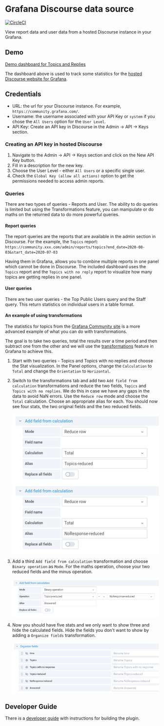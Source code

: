 # Grafana Discourse data source

[![CircleCI](https://circleci.com/gh/grafana/discourse-datasource/tree/master.svg?style=svg)](https://circleci.com/gh/grafana/discourse-datasource/tree/master)

View report data and user data from a hosted Discourse instance in your Grafana.

## Demo

[Demo dashboard for Topics and Replies](https://play.grafana.org/d/aMaVTeVGz/community-site-topics-and-replies?orgId=1)

The dashboard above is used to track some statistics for the [hosted Discourse website for Grafana](https://community.grafana.com/).

## Credentials

- URL: the url for your Discourse instance. For example, `https://community.grafana.com/`.
- Username: the username associated with your API Key or `system` if you chose the `All Users` option for the `User Level`.
- API Key: Create an API key in Discourse in the Admin -> API -> Keys section.

### Creating an API key in hosted Discourse

1. Navigate to the Admin -> API -> Keys section and click on the New API Key button.
2. Fill in a description for the new key.
3. Choose the User Level - either `All Users` or a specific single user.
4. Check the `Global Key (allow all actions)` option to get the permissions needed to access admin reports.

### Queries

There are two types of queries - Reports and User. The ability to do queries is limited but using the Transformations feature, you can manipulate or do maths on the returned data to do more powerful queries.

#### Report queries

The report queries are the reports that are available in the admin section in Discourse. For the example, the `Topics` report: `https://community.xxx.com/admin/reports/topics?end_date=2020-08-03&start_date=2020-07-03`

Having them in Grafana, allows you to combine multiple reports in one panel which cannot be done in Discourse. The included dashboard uses the `Topics` report and the `Topics with no reply` report to visualize how many topics are getting replies in one panel.

#### User queries

There are two user queries - the Top Public Users query and the Staff query. This return statistics on individual users in a table format.

#### An example of using transformations

The statistics for topics from the [Grafana Community site](https://play.grafana.org/d/aMaVTeVGz/community-site-topics-and-replies?tab=transform&editPanel=2&orgId=1) is a more advanced example of what you can do with transformations.

The goal is to take two queries, total the results over a time period and then subtract one from the other and we will use the [transformations](https://grafana.com/docs/grafana/latest/panels/transformations/) feature in Grafana to achieve this.

1. Start with two queries - Topics and Topics with no replies and choose the Stat visualization. In the Panel options, change the `Calculation` to `Total` and change the `Orientation` to `Horizontal`.
2. Switch to the transformations tab and add two `Add field from calculation` transformations and reduce the two fields, `Topics` and `Topics with no replies`. We do this in case we have any gaps in the data to avoid NaN errors. Use the `Reduce row` mode and choose the `Total` calculation. Choose an appropriate alias for each. You should now see four stats, the two original fields and the two reduced fields.

   ![two_reduces](https://raw.githubusercontent.com/grafana/discourse-datasource/master/src/img/transformations-tworeduce.png)

3. Add a third `Add field from calculation` transformation and choose `Binary operation` as `Mode`. For the maths operation, choose your two reduced fields and the minus operation.

   ![binaryop_math](https://raw.githubusercontent.com/grafana/discourse-datasource/master/src/img/transformations-binaryop.png)

4. Now you should have five stats and we only want to show three and hide the calculated fields. Hide the fields you don't want to show by adding a `Organize fields` transformation.

   ![organize_fields](https://raw.githubusercontent.com/grafana/discourse-datasource/master/src/img/transformations-organize.png)

## Developer Guide

There is a [developer guide](https://github.com/grafana/discourse-datasource/blob/master/DEV-GUIDE.md) with instructions for building the plugin.
